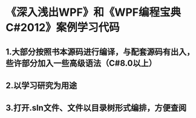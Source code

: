 # 《深入浅出WPF》和《WPF编程宝典C#2012》案例学习代码
## 1.大部分按照书本源码进行编译，与配套源码有出入，些许部分加入一些高级语法（C#8.0以上）
## 2.以学习研究为用途
## 3.打开.sln文件、文件以目录树形式编排，方便查阅
